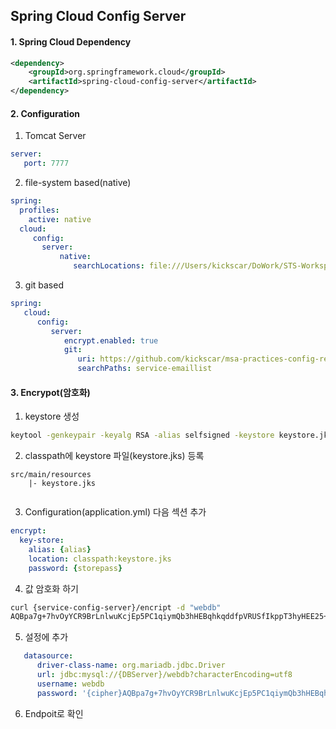 ## Spring Cloud Config Server

#### 1. Spring Cloud Dependency

```XML
<dependency>
	<groupId>org.springframework.cloud</groupId>
	<artifactId>spring-cloud-config-server</artifactId>
</dependency>
```

#### 2. Configuration

1. Tomcat Server

```yml
server:
   port: 7777
```

2. file-system based(native)

```yml
spring:
  profiles:
    active: native
  cloud:
     config:
       server:
           native:
              searchLocations: file:///Users/kickscar/DoWork/STS-Workspace/msa-practices-config-repo/service-emaillist
```

3. git based

```yml
spring:
   cloud:
      config:
         server:
            encrypt.enabled: true
            git:
               uri: https://github.com/kickscar/msa-practices-config-repo
               searchPaths: service-emaillist
```

#### 3. Encrypot(암호화)

1. keystore 생성

```sh
keytool -genkeypair -keyalg RSA -alias selfsigned -keystore keystore.jks -storepass password -validity 10000
```

2. classpath에 keystore 파일(keystore.jks) 등록

```
src/main/resources
	|- keystore.jks
	
```

3. Configuration(application.yml) 다음 섹션 추가

```yml
encrypt:
  key-store:
    alias: {alias}
    location: classpath:keystore.jks
    password: {storepass}
```


4. 값 암호화 하기

```sh
curl {service-config-server}/encript -d "webdb"
AQBpa7g+7hvOyYCR9BrLnlwuKcjEp5PC1qiymQb3hHEBqhkqddfpVRUSfIkppT3hyHEE25+M9KuUQR/tREHbZTtOISWCBefHaIWb/3EwtM5crNAtsi=
```

5. 설정에 추가

```yml
   datasource:
      driver-class-name: org.mariadb.jdbc.Driver
      url: jdbc:mysql://{DBServer}/webdb?characterEncoding=utf8
      username: webdb
      password: '{cipher}AQBpa7g+7hvOyYCR9BrLnlwuKcjEp5PC1qiymQb3hHEBqhkqddfpVRUSfIkppT3hyHEE25+M9KuUQR/tREHbZTtOISWCBefHaIWb/3EwtM5crNAtsi='   
```

6. Endpoit로 확인





	